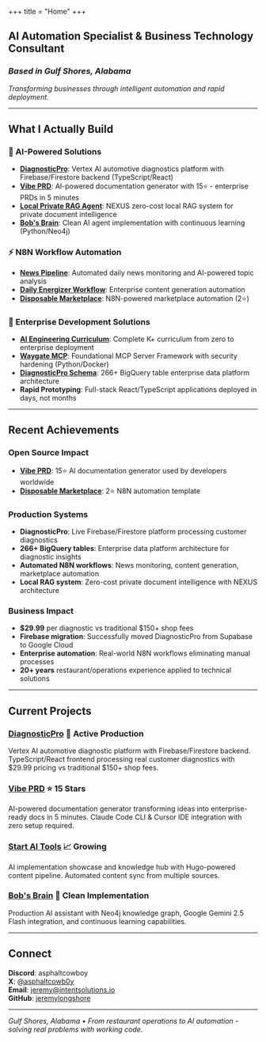 +++
title = "Home"
+++

## AI Automation Specialist & Business Technology Consultant
### *Based in Gulf Shores, Alabama*

*Transforming businesses through intelligent automation and rapid deployment.*

---

## What I Actually Build

### 🤖 AI-Powered Solutions
- **[DiagnosticPro](https://diagnosticpro.io)**: Vertex AI automotive diagnostics platform with Firebase/Firestore backend (TypeScript/React)
- **[Vibe PRD](https://github.com/jeremylongshore/vibe-prd)**: AI-powered documentation generator with 15⭐ - enterprise PRDs in 5 minutes
- **[Local Private RAG Agent](https://github.com/jeremylongshore/local-private-rag-agent)**: NEXUS zero-cost local RAG system for private document intelligence
- **[Bob's Brain](https://github.com/jeremylongshore/bobs-brain)**: Clean AI agent implementation with continuous learning (Python/Neo4j)

### ⚡ N8N Workflow Automation
- **[News Pipeline](https://github.com/jeremylongshore/news-pipeline-n8n)**: Automated daily news monitoring and AI-powered topic analysis
- **[Daily Energizer Workflow](https://github.com/jeremylongshore/daily-energizer-workflow-n8n)**: Enterprise content generation automation
- **[Disposable Marketplace](https://github.com/jeremylongshore/disposable-marketplace-n8n)**: N8N-powered marketplace automation (2⭐)

### 💼 Enterprise Development Solutions
- **[AI Engineering Curriculum](https://github.com/jeremylongshore/ai-engineering-curriculum)**: Complete K+ curriculum from zero to enterprise deployment
- **[Waygate MCP](https://github.com/jeremylongshore/waygate-mcp)**: Foundational MCP Server Framework with security hardening (Python/Docker)
- **[DiagnosticPro Schema](https://github.com/jeremylongshore/diagnosticpro-schema-sql)**: 266+ BigQuery table enterprise data platform architecture
- **Rapid Prototyping**: Full-stack React/TypeScript applications deployed in days, not months

---

## Recent Achievements

### Open Source Impact
- **[Vibe PRD](https://github.com/jeremylongshore/vibe-prd)**: 15⭐ AI documentation generator used by developers worldwide
- **[Disposable Marketplace](https://github.com/jeremylongshore/disposable-marketplace-n8n)**: 2⭐ N8N automation template

### Production Systems
- **DiagnosticPro**: Live Firebase/Firestore platform processing customer diagnostics
- **266+ BigQuery tables**: Enterprise data platform architecture for diagnostic insights
- **Automated N8N workflows**: News monitoring, content generation, marketplace automation
- **Local RAG system**: Zero-cost private document intelligence with NEXUS architecture

### Business Impact
- **$29.99** per diagnostic vs traditional $150+ shop fees
- **Firebase migration**: Successfully moved DiagnosticPro from Supabase to Google Cloud
- **Enterprise automation**: Real-world N8N workflows eliminating manual processes
- **20+ years** restaurant/operations experience applied to technical solutions

---

## Current Projects

### [DiagnosticPro](https://diagnosticpro.io) 🚀 **Active Production**
Vertex AI automotive diagnostic platform with Firebase/Firestore backend. TypeScript/React frontend processing real customer diagnostics with $29.99 pricing vs traditional $150+ shop fees.

### [Vibe PRD](https://github.com/jeremylongshore/vibe-prd) ⭐ **15 Stars**
AI-powered documentation generator transforming ideas into enterprise-ready docs in 5 minutes. Claude Code CLI & Cursor IDE integration with zero setup required.

### [Start AI Tools](https://startaitools.com) 📈 **Growing**
AI implementation showcase and knowledge hub with Hugo-powered content pipeline. Automated content sync from multiple sources.

### [Bob's Brain](https://github.com/jeremylongshore/bobs-brain) 🧠 **Clean Implementation**
Production AI assistant with Neo4j knowledge graph, Google Gemini 2.5 Flash integration, and continuous learning capabilities.

---

## Connect

**Discord**: asphaltcowboy  
**X**: [@asphaltcowb0y](https://x.com/asphaltcowb0y)  
**Email**: [jeremy@intentsolutions.io](mailto:jeremy@intentsolutions.io)  
**GitHub**: [jeremylongshore](https://github.com/jeremylongshore)

---

*Gulf Shores, Alabama • From restaurant operations to AI automation - solving real problems with working code.*<!-- Deployment test Tue Sep 23 22:44:53 CDT 2025 -->
